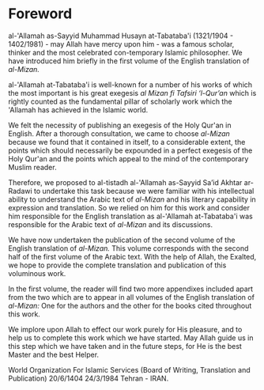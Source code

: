 Foreword
========

al-'Allamah as-Sayyid Muhammad Husayn at-Tabataba'i (1321/1904 -
1402/1981) - may Allah have mercy upon him - was a famous scholar,
thinker and the most celebrated con-temporary Islamic philosopher. We
have introduced him briefly in the first volume of the English
translation of *al-Mizan.*

al-'Allamah at-Tabataba'i is well-known for a number of his works of
which the most important is his great exegesis *al Mizan fi Tafsiri
‘l-Qur’an* which is rightly counted as the funda­mental pillar of
scholarly work which the 'Allamah has achieved in the Islamic world.

We felt the necessity of publishing an exegesis of the Holy Qur'an in
English. After a thorough consultation, we came to choose *al-Mizan*
because we found that it contained in itself, to a considerable extent,
the points which should necessarily be expounded in a perfect exegesis
of the Holy Qur'an and the points which appeal to the mind of the
contemporary Muslim reader.

Therefore, we proposed to al-tistadh al-'Allamah as-Sayyid Sa’id Akhtar
ar-Radawi to undertake this task because we were familiar with his
intellectual ability to understand the Arabic text of *al-Mizan* and his
literary capability in expression and translation. So we relied on him
for this work and consider him responsible for the English translation
as al-'Allamah at-Taba­taba'i was responsible for the Arabic text of
*al-Mizan* and its discussions.

We have now undertaken the publication of the second volume of the
English translation of *al-Mizan.* This volume corre­sponds with the
second half of the first volume of the Arabic text. With the help of
Allah, the Exalted, we hope to provide the com­plete translation and
publication of this voluminous work.

In the first volume, the reader will find two more appendixes included
apart from the two which are to appear in all volumes of the English
translation of *al-Mizan:* One for the authors and the other for the
books cited throughout this work.

We implore upon Allah to effect our work purely for His pleasure, and to
help us to complete this work which we have started. May Allah guide us
in this step which we have taken and in the future steps, for He is the
best Master and the best Helper.

World Organization For Islamic Services
(Board of Writing, Translation and Publication)
20/6/1404 24/3/1984
Tehran - IRAN.


